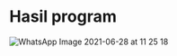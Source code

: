 # Hasil program

![WhatsApp Image 2021-06-28 at 11 25 18](https://user-images.githubusercontent.com/77222276/123580222-91599200-d803-11eb-9400-f74fd961938c.jpeg)





